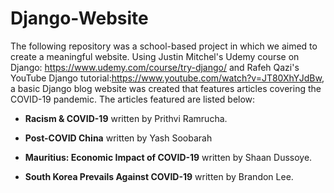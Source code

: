 # Django-Website

The following repository was a school-based project in which we aimed to create a meaningful website. Using Justin Mitchel's Udemy course on Django: https://www.udemy.com/course/try-django/ and Rafeh Qazi's YouTube Django tutorial:https://www.youtube.com/watch?v=JT80XhYJdBw, a basic Django blog website was created that features articles covering the COVID-19 pandemic. The articles featured are listed below: 

- **Racism & COVID-19** written by Prithvi Ramrucha.

- **Post-COVID China** written by Yash Soobarah

- **Mauritius: Economic Impact of COVID-19** written by Shaan Dussoye.

- **South Korea Prevails Against COVID-19** written by Brandon Lee.
